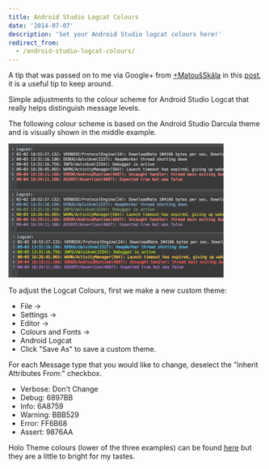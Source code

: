 ```yaml
---
title: Android Studio Logcat Colours
date: '2014-07-07'
description: 'Set your Android Studio logcat colours here!'
redirect_from:
  - /android-studio-logcat-colours/
---
```


A tip that was passed on to me via Google+ from [+MatoušSkála](https://plus.google.com/u/0/+MatoušSkála)
in this [post](https://plus.google.com/u/0/+Matou%C5%A1Sk%C3%A1la/posts/VJhgiXmTM3f), it is a useful tip to keep around.

Simple adjustments to the colour scheme for Android Studio Logcat that really helps distinguish message levels.

The following colour scheme is based on the Android Studio Darcula theme and is visually shown in the middle example.

![Android Studio Logcat Customised Colours](./logcat-protip.png)

To adjust the Logcat Colours, first we make a new custom theme:

- File ->
- Settings ->
- Editor ->
- Colours and Fonts ->
- Android Logcat
- Click "Save As" to save a custom theme.

For each Message type that you would like to change, deselect the "Inherit Attributes From:" checkbox.

- Verbose: Don't Change
- Debug: 6897BB
- Info: 6A8759
- Warning: BBB529
- Error: FF6B68
- Assert: 9876AA

Holo Theme colours (lower of the three examples) can be found [here](https://developer.android.com/design/style/color.html)
but they are a little to bright for my tastes.
